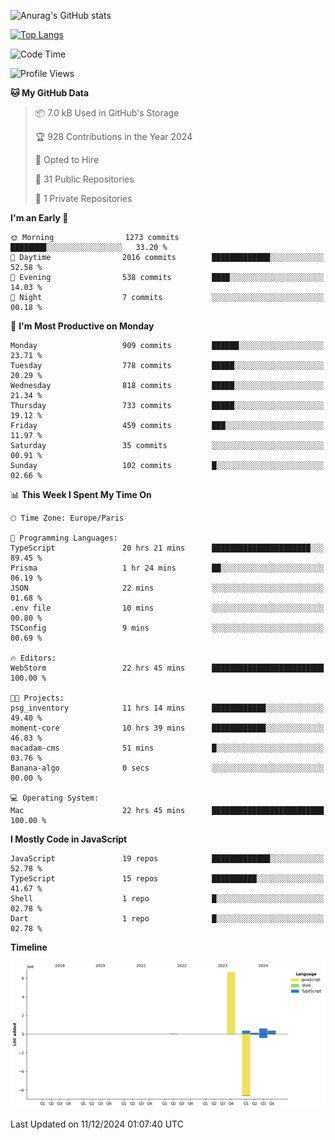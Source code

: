 ![Anurag's GitHub stats](https://github-readme-stats.vercel.app/api?username=sufiane&theme=dark&show_icons=true&count_private=true)


[![Top Langs](https://github-readme-stats.vercel.app/api/top-langs/?username=sufiane&layout=compact)](https://github.com/anuraghazra/github-readme-stats)

<!--START_SECTION:waka-->
![Code Time](http://img.shields.io/badge/Code%20Time-1%2C514%20hrs%2021%20mins-blue)

![Profile Views](http://img.shields.io/badge/Profile%20Views-0-blue)

**🐱 My GitHub Data** 

> 📦 7.0 kB Used in GitHub's Storage 
 > 
> 🏆 928 Contributions in the Year 2024
 > 
> 💼 Opted to Hire
 > 
> 📜 31 Public Repositories 
 > 
> 🔑 1 Private Repositories 
 > 
**I'm an Early 🐤** 

```text
🌞 Morning                1273 commits        ████████░░░░░░░░░░░░░░░░░   33.20 % 
🌆 Daytime                2016 commits        █████████████░░░░░░░░░░░░   52.58 % 
🌃 Evening                538 commits         ████░░░░░░░░░░░░░░░░░░░░░   14.03 % 
🌙 Night                  7 commits           ░░░░░░░░░░░░░░░░░░░░░░░░░   00.18 % 
```
📅 **I'm Most Productive on Monday** 

```text
Monday                   909 commits         ██████░░░░░░░░░░░░░░░░░░░   23.71 % 
Tuesday                  778 commits         █████░░░░░░░░░░░░░░░░░░░░   20.29 % 
Wednesday                818 commits         █████░░░░░░░░░░░░░░░░░░░░   21.34 % 
Thursday                 733 commits         █████░░░░░░░░░░░░░░░░░░░░   19.12 % 
Friday                   459 commits         ███░░░░░░░░░░░░░░░░░░░░░░   11.97 % 
Saturday                 35 commits          ░░░░░░░░░░░░░░░░░░░░░░░░░   00.91 % 
Sunday                   102 commits         █░░░░░░░░░░░░░░░░░░░░░░░░   02.66 % 
```


📊 **This Week I Spent My Time On** 

```text
🕑︎ Time Zone: Europe/Paris

💬 Programming Languages: 
TypeScript               20 hrs 21 mins      ██████████████████████░░░   89.45 % 
Prisma                   1 hr 24 mins        ██░░░░░░░░░░░░░░░░░░░░░░░   06.19 % 
JSON                     22 mins             ░░░░░░░░░░░░░░░░░░░░░░░░░   01.68 % 
.env file                10 mins             ░░░░░░░░░░░░░░░░░░░░░░░░░   00.80 % 
TSConfig                 9 mins              ░░░░░░░░░░░░░░░░░░░░░░░░░   00.69 % 

🔥 Editors: 
WebStorm                 22 hrs 45 mins      █████████████████████████   100.00 % 

🐱‍💻 Projects: 
psg_inventory            11 hrs 14 mins      ████████████░░░░░░░░░░░░░   49.40 % 
moment-core              10 hrs 39 mins      ████████████░░░░░░░░░░░░░   46.83 % 
macadam-cms              51 mins             █░░░░░░░░░░░░░░░░░░░░░░░░   03.76 % 
Banana-algo              0 secs              ░░░░░░░░░░░░░░░░░░░░░░░░░   00.00 % 

💻 Operating System: 
Mac                      22 hrs 45 mins      █████████████████████████   100.00 % 
```

**I Mostly Code in JavaScript** 

```text
JavaScript               19 repos            █████████████░░░░░░░░░░░░   52.78 % 
TypeScript               15 repos            ██████████░░░░░░░░░░░░░░░   41.67 % 
Shell                    1 repo              █░░░░░░░░░░░░░░░░░░░░░░░░   02.78 % 
Dart                     1 repo              █░░░░░░░░░░░░░░░░░░░░░░░░   02.78 % 
```



**Timeline**

![Lines of Code chart](https://raw.githubusercontent.com/Sufiane/Sufiane/main/assets/bar_graph.png)


 Last Updated on 11/12/2024 01:07:40 UTC
<!--END_SECTION:waka-->


<!--
**Sufiane/sufiane** is a ✨ _special_ ✨ repository because its `README.md` (this file) appears on your GitHub profile.

Here are some ideas to get you started:

- 🔭 I’m currently working on ...
- 🌱 I’m currently learning ...
- 👯 I’m looking to collaborate on ...
- 🤔 I’m looking for help with ...
- 💬 Ask me about ...
- 📫 How to reach me: ...
- 😄 Pronouns: ...
- ⚡ Fun fact: ...
-->
